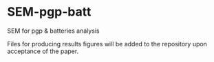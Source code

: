 # SEM-pgp-batt
SEM for pgp &amp; batteries analysis

Files for producing results figures will be added to the repository upon acceptance of the paper.
